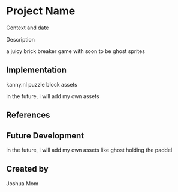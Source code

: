 # Project Name

Context and date

Description

a juicy brick breaker game with soon to be ghost sprites


## Implementation

kanny.nl puzzle block assets

in the future, i will add my own assets


## References


## Future Development

in the future, i will add my own assets like ghost holding the paddel


## Created by 
Joshua Mom
